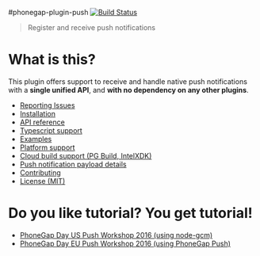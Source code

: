 #phonegap-plugin-push [![Build Status](https://travis-ci.org/phonegap/phonegap-plugin-push.svg)](https://travis-ci.org/phonegap/phonegap-plugin-push)

> Register and receive push notifications

# What is this?

This plugin offers support to receive and handle native push notifications with a **single unified API**, and **with no dependency on any other plugins**.

- [Reporting Issues](docs/ISSUES.md)
- [Installation](docs/INSTALLATION.md)
- [API reference](docs/API.md)
- [Typescript support](docs/TYPESCRIPT.md)
- [Examples](docs/EXAMPLES.md)
- [Platform support](docs/PLATFORM_SUPPORT.md)
- [Cloud build support (PG Build, IntelXDK)](docs/PHONEGAP_BUILD.md)
- [Push notification payload details](docs/PAYLOAD.md)
- [Contributing](.github/CONTRIBUTING.md)
- [License (MIT)](MIT-LICENSE)


# Do you like tutorial? You get tutorial!

 - [PhoneGap Day US Push Workshop 2016 (using node-gcm)](http://macdonst.github.io/push-workshop/)
 - [PhoneGap Day EU Push Workshop 2016 (using PhoneGap Push)](http://macdonst.github.io/push-workshop-eu/)
